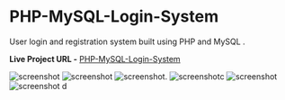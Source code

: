 # PHP-MySQL-Login-System
User login and registration system built using PHP and MySQL .

**Live Project URL -** [PHP-MySQL-Login-System](https://live-demo97.000webhostapp.com/)

![screenshot](./img/screenshot-1.png)
![screenshot](./img/screenshot-2.png)
![screenshot](./img/screenshot-3.png).
![screenshot](./img/screenshot-4.png)c
![screenshot](./img/screenshot-5.png)
![screenshot](./img/screenshot-6.png)
d
